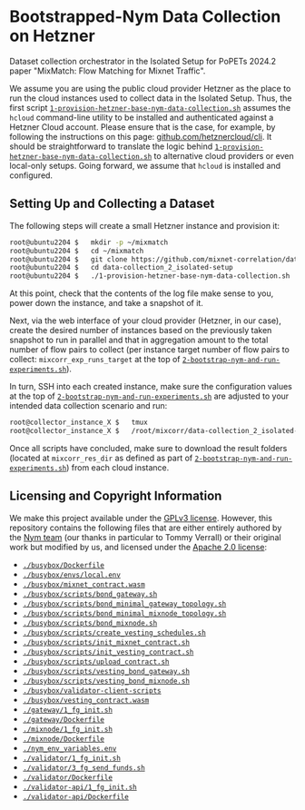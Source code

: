 # Bootstrapped-Nym Data Collection on Hetzner

Dataset collection orchestrator in the Isolated Setup for PoPETs 2024.2 paper "MixMatch: Flow Matching for Mixnet Traffic".

We assume you are using the public cloud provider Hetzner as the place to run the cloud instances used to collect data in the Isolated Setup. Thus, the first script [`1-provision-hetzner-base-nym-data-collection.sh`](./1-provision-hetzner-base-nym-data-collection.sh) assumes the `hcloud` command-line utility to be installed and authenticated against a Hetzner Cloud account. Please ensure that is the case, for example, by following the instructions on this page: [github.com/hetznercloud/cli](https://github.com/hetznercloud/cli). It should be straightforward to translate the logic behind [`1-provision-hetzner-base-nym-data-collection.sh`](./1-provision-hetzner-base-nym-data-collection.sh) to alternative cloud providers or even local-only setups. Going forward, we assume that `hcloud` is installed and configured.


## Setting Up and Collecting a Dataset

The following steps will create a small Hetzner instance and provision it:
```bash
root@ubuntu2204 $   mkdir -p ~/mixmatch
root@ubuntu2204 $   cd ~/mixmatch
root@ubuntu2204 $   git clone https://github.com/mixnet-correlation/data-collection_2_isolated-setup.git
root@ubuntu2204 $   cd data-collection_2_isolated-setup
root@ubuntu2204 $   ./1-provision-hetzner-base-nym-data-collection.sh
```

At this point, check that the contents of the log file make sense to you, power down the instance, and take a snapshot of it.

Next, via the web interface of your cloud provider (Hetzner, in our case), create the desired number of instances based on the previously taken snapshot to run in parallel and that in aggregation amount to the total number of flow pairs to collect (per instance target number of flow pairs to collect: `mixcorr_exp_runs_target` at the top of [`2-bootstrap-nym-and-run-experiments.sh`](./2-bootstrap-nym-and-run-experiments.sh)).

In turn, SSH into each created instance, make sure the configuration values at the top of [`2-bootstrap-nym-and-run-experiments.sh`](./2-bootstrap-nym-and-run-experiments.sh) are adjusted to your intended data collection scenario and run:
```bash
root@collector_instance_X $   tmux
root@collector_instance_X $   /root/mixcorr/data-collection_2_isolated-setup/2-bootstrap-nym-and-run-experiments.sh
```

Once all scripts have concluded, make sure to download the result folders (located at `mixcorr_res_dir` as defined as part of [`2-bootstrap-nym-and-run-experiments.sh`](./2-bootstrap-nym-and-run-experiments.sh)) from each cloud instance.


## Licensing and Copyright Information

We make this project available under the [GPLv3 license](./LICENSE). However, this repository contains the following files that are either entirely authored by the [Nym team](https://nymtech.net/) (our thanks in particular to Tommy Verrall) or their original work but modified by us, and licensed under the [Apache 2.0 license](./Apache-2.0.txt):
* [`./busybox/Dockerfile`](./busybox/Dockerfile)
* [`./busybox/envs/local.env`](./busybox/envs/local.env)
* [`./busybox/mixnet_contract.wasm`](./busybox/mixnet_contract.wasm)
* [`./busybox/scripts/bond_gateway.sh`](./busybox/scripts/bond_gateway.sh)
* [`./busybox/scripts/bond_minimal_gateway_topology.sh`](./busybox/scripts/bond_minimal_gateway_topology.sh)
* [`./busybox/scripts/bond_minimal_mixnode_topology.sh`](./busybox/scripts/bond_minimal_mixnode_topology.sh)
* [`./busybox/scripts/bond_mixnode.sh`](./busybox/scripts/bond_mixnode.sh)
* [`./busybox/scripts/create_vesting_schedules.sh`](./busybox/scripts/create_vesting_schedules.sh)
* [`./busybox/scripts/init_mixnet_contract.sh`](./busybox/scripts/init_mixnet_contract.sh)
* [`./busybox/scripts/init_vesting_contract.sh`](./busybox/scripts/init_vesting_contract.sh)
* [`./busybox/scripts/upload_contract.sh`](./busybox/scripts/upload_contract.sh)
* [`./busybox/scripts/vesting_bond_gateway.sh`](./busybox/scripts/vesting_bond_gateway.sh)
* [`./busybox/scripts/vesting_bond_mixnode.sh`](./busybox/scripts/vesting_bond_mixnode.sh)
* [`./busybox/validator-client-scripts`](./busybox/validator-client-scripts)
* [`./busybox/vesting_contract.wasm`](./busybox/vesting_contract.wasm)
* [`./gateway/1_fg_init.sh`](./gateway/1_fg_init.sh)
* [`./gateway/Dockerfile`](./gateway/Dockerfile)
* [`./mixnode/1_fg_init.sh`](./mixnode/1_fg_init.sh)
* [`./mixnode/Dockerfile`](./mixnode/Dockerfile)
* [`./nym_env_variables.env`](./nym_env_variables.env)
* [`./validator/1_fg_init.sh`](./validator/1_fg_init.sh)
* [`./validator/3_fg_send_funds.sh`](./validator/3_fg_send_funds.sh)
* [`./validator/Dockerfile`](./validator/Dockerfile)
* [`./validator-api/1_fg_init.sh`](./validator-api/1_fg_init.sh)
* [`./validator-api/Dockerfile`](./validator-api/Dockerfile)
